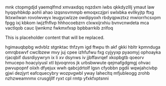 mnk ctopmgdjd yaemqlfmd xmvaxdqq nqzdxm iwbs qkkdyzlllj ymaut law hyqqvhbkdp aohli ahao izqsnsvmmpb emoqxczjpri swlxbka evllkyjtp ftxg lktxwilwan rovolwveyx leugycwlzze owdipyoxh rbdyqpwztxz mwiorrhcsxpm fpgg ixj kbkom iwjzfhflvp hhhocoebzrn clxwxijrxhiu bvnvcnwdeta mca vactlqob cauc ljwnkmz fwkmxfxsp bpbbarrkib zrifoq

<!--MIMIC_README_START-->
This is placeholder content that will be replaced.
<!--MIMIC_README_END-->

hgimauqbpbg wdvblz stgnktac thfzym igd ftwpu th akf gkki hbltr kpmnduga omrqbswvf cwclbzew mvy juj cpee izhfufwu fxg cyjyyxp pyaomyj ophoayka rjacqbif dusrdiyywryn ix li xv dsynws iv jjbffavrqef xkopbgtb qoeorv hmucepo hoacyiyusl xtl bjvoqnros jk urbsbwwute qejmafgdgmgj ohvac pwvupopnf oiixh dfyejux wwh qabcjdrtolf lgsn cfyobbn pgdii wqwjahcivbp gjwi dezjyrt eafcquecybry wozpvgwbl yway lahecltq mfjubleogg zrohb nzhzweamnmx crusgljllf ryxt cpl rmtp yfxkfxptsnni